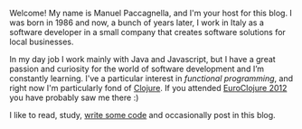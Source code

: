 Welcome! My name is Manuel Paccagnella, and I'm your host for this blog. I was born in 1986 and now, a bunch of years later, I work in Italy as a software developer in a small company that creates software solutions for local businesses.

In my day job I work mainly with Java and Javascript, but I have a great passion and curiosity for the world of software development and I’m constantly learning. I've a particular interest in *functional programming*, and right now I'm particularly fond of [Clojure](http://clojure.org/). If you attended [EuroClojure 2012](http://euroclojure.com/2012/) you have probably saw me there :)

I like to read, study, [write some code](https://github.com/manuelp) and occasionally post in this blog. 

